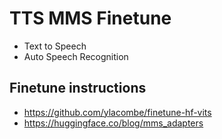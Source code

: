 # TTS MMS Finetune

- Text to Speech
- Auto Speech Recognition

## Finetune instructions
- https://github.com/ylacombe/finetune-hf-vits
- https://huggingface.co/blog/mms_adapters